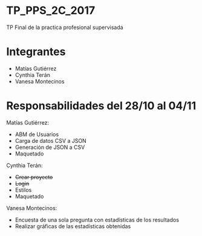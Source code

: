 # TP_PPS_2C_2017
TP Final de la practica profesional supervisada

# Integrantes
- Matías Gutiérrez
- Cynthia Terán
- Vanesa Montecinos

# Responsabilidades del 28/10 al 04/11

 Matías Gutiérrez:
  - ABM de Usuarios
  - Carga de datos CSV a JSON
  - Generación de JSON a CSV
  - Maquetado
 
 Cynthia Terán:
  - <strike>Crear proyecto</strike>
  - <strike>Login</strike>
  - Estilos
  - Maquetado

 Vanesa Montecinos:
  - Encuesta de una sola pregunta con estadísticas de los resultados
  - Realizar gráficas de las estadísticas obtenidas
